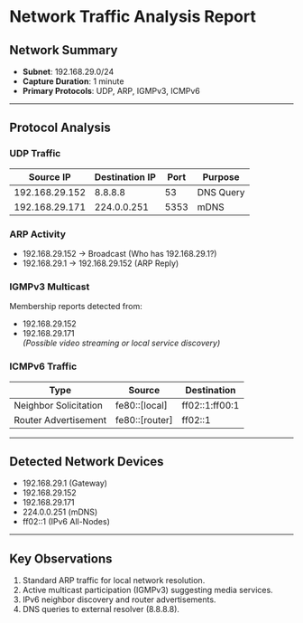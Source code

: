 # Network Traffic Analysis Report

## Network Summary
- **Subnet**: 192.168.29.0/24  
- **Capture Duration**: 1 minute  
- **Primary Protocols**: UDP, ARP, IGMPv3, ICMPv6  

---

## Protocol Analysis

### UDP Traffic
| Source IP       | Destination IP | Port | Purpose    |
|-----------------|----------------|------|------------|
| 192.168.29.152 | 8.8.8.8        | 53   | DNS Query  |
| 192.168.29.171 | 224.0.0.251    | 5353 | mDNS       |

### ARP Activity
- 192.168.29.152 → Broadcast (Who has 192.168.29.1?)  
- 192.168.29.1 → 192.168.29.152 (ARP Reply)  

### IGMPv3 Multicast
Membership reports detected from:  
- 192.168.29.152  
- 192.168.29.171  
*(Possible video streaming or local service discovery)*  

### ICMPv6 Traffic
| Type                  | Source          | Destination      |
|-----------------------|-----------------|------------------|
| Neighbor Solicitation | fe80::[local]   | ff02::1:ff00:1   |
| Router Advertisement  | fe80::[router]  | ff02::1          |

---

## Detected Network Devices
- 192.168.29.1 (Gateway)  
- 192.168.29.152  
- 192.168.29.171  
- 224.0.0.251 (mDNS)  
- ff02::1 (IPv6 All-Nodes)  

---

## Key Observations
1. Standard ARP traffic for local network resolution.  
2. Active multicast participation (IGMPv3) suggesting media services.  
3. IPv6 neighbor discovery and router advertisements.  
4. DNS queries to external resolver (8.8.8.8).  
